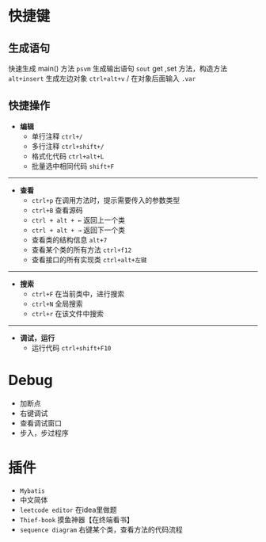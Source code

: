 # 快捷键
## 生成语句
快速生成 main() 方法   `psvm`
生成输出语句   `sout`
get ,set 方法，构造方法   `alt+insert`
生成左边对象   `ctrl+alt+v` / 在对象后面输入 `.var`

## 快捷操作
- **编辑**
	- 单行注释   `ctrl+/`
	- 多行注释   `ctrl+shift+/`
	- 格式化代码   `ctrl+alt+L`
	- 批量选中相同代码  `shift+F` 

---

- **查看**
	- `ctrl+p` 在调用方法时，提示需要传入的参数类型
	- `ctrl+B` 查看源码
	- `ctrl + alt + ←` 返回上一个类
	- `ctrl + alt + →` 返回下一个类
	- 查看类的结构信息   `alt+7`
	- 查看某个类的所有方法 `ctrl+f12`
	- 查看接口的所有实现类 `ctrl+alt+左键`

---

- **搜索**
	- `ctrl+F` 在当前类中，进行搜索
	- `ctrl+N` 全局搜索
	- `ctrl+r` 在该文件中搜索

---

- **调试，运行**
	- 运行代码   `ctrl+shift+F10`

# Debug
- 加断点
- 右键调试
- 查看调试窗口
- 步入，步过程序

# 插件
- `Mybatis`
- 中文简体
- `leetcode editor` 在idea里做题
- `Thief-book` 摸鱼神器【在终端看书】
- `sequence diagram` 右键某个类，查看方法的代码流程















